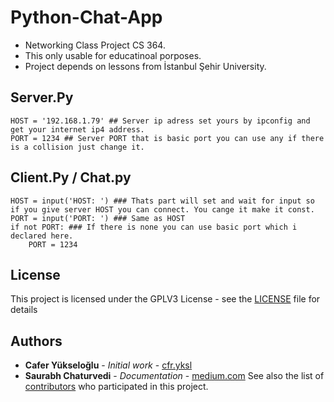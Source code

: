 # Python-Chat-App
* Networking Class Project CS 364.
* This only usable for educatinoal porposes.
* Project depends on lessons from İstanbul Şehir University.
## Server.Py
```
HOST = '192.168.1.79' ## Server ip adress set yours by ipconfig and get your internet ip4 address.
PORT = 1234 ## Server PORT that is basic port you can use any if there is a collision just change it.
```
## Client.Py / Chat.py
```
HOST = input('HOST: ') ### Thats part will set and wait for input so if you give server HOST you can connect. You cange it make it const.
PORT = input('PORT: ') ### Same as HOST
if not PORT: ### If there is none you can use basic port which i declared here.
    PORT = 1234
```
## License

This project is licensed under the GPLV3 License - see the [LICENSE](LICENSE) file for details

## Authors

* **Cafer Yükseloğlu** - *Initial work* - [cfr.yksl](https://github.com/samuhay/)
* **Saurabh Chaturvedi** - *Documentation* - [medium.com](https://medium.com/swlh/lets-write-a-chat-app-in-python-f6783a9ac170)
See also the list of [contributors](https://github.com/samuhay/Python-Chat-App/graphs/contributors) who participated in this project.
